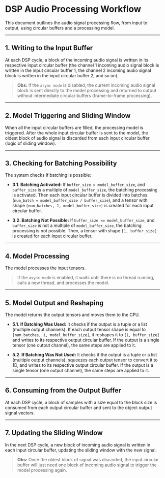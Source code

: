 # DSP Audio Processing Workflow

This document outlines the audio signal processing flow, from input to output, using circular buffers and a processing model.

---

## 1. Writing to the Input Buffer

At each DSP cycle, a block of the incoming audio signal is written in its respective input circular buffer (the channel 1 incoming audio signal block is written in the input circular buffer 1, the channel 2 incoming audio signal block is written in the input circular buffer 2, and so on).

> **Obs:** If the `async mode` is disabled, the current incoming audio signal block is sent directly to the model processing and returned to output without intermediate circular buffers (frame-to-frame processing).

---

## 2. Model Triggering and Sliding Window

When all the input circular buffers are filled, the processing model is triggered. After the whole input circular buffer is sent to the model, the oldest block of audio signal is discarded from each input circular buffer (logic of sliding window).

---

## 3. Checking for Batching Possibility

The system checks if batching is possible:

- **3.1. Batching Activated:**
  If `buffer_size > model_buffer_size`, and `buffer_size` is a multiple of `model_buffer_size`, the batching processing is activated. Then each input circular buffer is divided into batches (`num_batch = model_buffer_size / buffer_size`), and a tensor with shape `[num_batches, 1, model_buffer_size]` is created for each input circular buffer.

- **3.2. Batching Not Possible:**
  If `buffer_size <= model_buffer_size`, and `buffer_size` is not a multiple of `model_buffer_size`, the batching processing is not possible. Then, a tensor with shape `[1, buffer_size]` is created for each input circular buffer.

---

## 4. Model Processing

The model processes the input tensors.

> If the `async mode` is enabled, it waits until there is no thread running, calls a new thread, and processes the model.

---

## 5. Model Output and Reshaping

The model returns the output tensors and moves them to the CPU.

- **5.1. If Batching Was Used:**
  It checks if the output is a tuple or a list (multiple output channels). If each output tensor shape is equal to `[num_batches, 1, model_buffer_size]`, it reshapes it to `[1, buffer_size]` and writes to its respective output circular buffer. If the output is a single tensor (one output channel), the same steps are applied to it.

- **5.2. If Batching Was Not Used:**
  It checks if the output is a tuple or a list (multiple output channels), squeezes each output tensor to convert it to 1D, and writes to its respective output circular buffer. If the output is a single tensor (one output channel), the same steps are applied to it.

---

## 6. Consuming from the Output Buffer

At each DSP cycle, a block of samples with a size equal to the block size is consumed from each output circular buffer and sent to the object output signal vectors.

---

## 7. Updating the Sliding Window

In the next DSP cycle, a new block of incoming audio signal is written in each input circular buffer, updating the sliding window with the new signal.

> **Obs:** Once the oldest block of signal was discarded, the input circular buffer will just need one block of incoming audio signal to trigger the model processing again.
